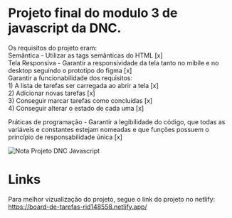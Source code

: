 <h1>Projeto final do modulo 3 de javascript da DNC.</h1>
Os requisitos do projeto eram: <br>
  Semântica - Utilizar as tags semânticas do HTML [x] <br>
  Tela Responsiva - Garantir a responsividade da tela tanto no mibile e no desktop seguindo o prototipo do figma [x] <br>
  Garantir a funcionabilidade dos requisitos: <br>
                                              1) A lista de tarefas ser carregada ao abrir a tela [x] <br>
                                              2) Adicionar novas tarefas [x] <br>
                                              3) Conseguir marcar tarefas como concluidas [x] <br>
                                              4) Conseguir alterar o estado de cada uma [x] <br>
                                              
  Práticas de programação - Garantir a legibilidade do código, que todas as variáveis e constantes estejam nomeadas e que funções possuem o princípio de responsabilidade única [x] <br>

![Nota Projeto DNC Javascript](https://github.com/user-attachments/assets/8bee1f89-e8a8-45b9-b1f9-d7128e21f205)

<h1>Links</h1>

Para melhor vizualização do projeto, segue o link do projeto no netlify: https://board-de-tarefas-rid148558.netlify.app/
